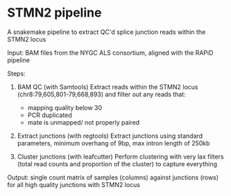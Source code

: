 
# STMN2 pipeline

A snakemake pipeline to extract QC'd splice junction reads within the STMN2 locus

Input: BAM files from the NYGC ALS consortium, aligned with the RAPiD pipeline

Steps:

1. BAM QC (with Samtools)
  Extract reads within the STMN2 locus (chr8:79,605,801-79,668,893) and filter out any reads that:
	* mapping quality below 30
	* PCR duplicated
	* mate is unmapped/ not properly paired
2. Extract junctions (with regtools)
  Extract junctions using standard parameters, minimum overhang of 9bp, max intron length of 250kb

3. Cluster junctions (with leafcutter)
   Perform clustering with very lax filters (total read counts and proportion of the cluster) to capture everything

Output: single count matrix of samples (columns) against junctions (rows) for all high quality junctions with STMN2 locus



